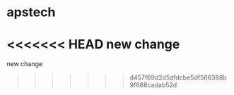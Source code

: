 # apstech
<<<<<<< HEAD
new change
=======
new change
>>>>>>> d457f69d2d5dfdcbe5df566388b9f688cadab52d
